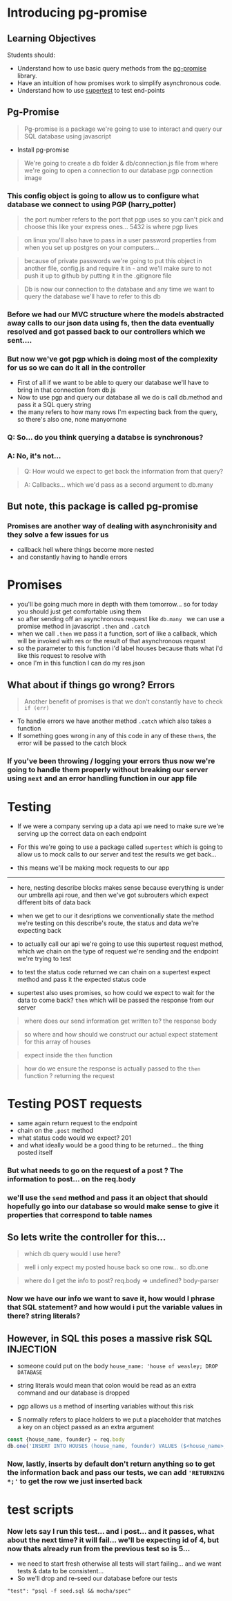 # Introducing pg-promise

## Learning Objectives

Students should:

- Understand how to use basic query methods from the [pg-promise](https://github.com/vitaly-t/pg-promise/wiki/Learn-by-Example) library.
- Have an intuition of how promises work to simplify asynchronous code.
- Understand how to use [supertest](https://www.npmjs.com/package/supertest) to test end-points

## Pg-Promise
> Pg-promise is a package we're going to use to interact and query our SQL database using javascript

- Install pg-promise

> We're going to create a db folder & db/connection.js file from where we're going to open a connection to our database
> pgp connection image

### This config object is going to allow us to configure what database we connect to using PGP (harry_potter)
> the port number refers to the port that pgp uses so you can't pick and choose this like your express ones... 5432 is where pgp lives

> on linux you'll also have to pass in a user password properties from when you set up postgres on your computers...

> because of private passwords we're going to put this object in another file, config.js and require it in - and we'll make sure to not push it up to github by putting it in the .gitignore file

> Db is now our connection to the database and any time we want to query the database we'll have to refer to this db

### Before we had our MVC structure where the models abstracted away calls to our json data using fs, then the data eventually resolved and got passed back to our controllers which we sent....
### But now we've got pgp which is doing most of the complexity for us so we can do it all in the controller

- First of all if we want to be able to query our database we'll have to bring in that connection from db.js
- Now to use pgp and query our database all we do is call db.method and pass it a SQL query string
- the many refers to how many rows I'm expecting back from the query, so there's also one, none manyornone

### Q: So... do you think querying a databse is synchronous?
### A: No, it's not...

> Q: How would we expect to get back the information from that query?

> A: Callbacks... which we'd pass as a second argument to db.many


## But note, this package is called pg-promise
### Promises are another way of dealing with asynchronisity and they solve a few issues for us
- callback hell where things become more nested
- and constantly having to handle errors

# Promises

- you'll be going much more in depth with them tomorrow... so for today you should just get comfortable using them
- so after sending off an asynchronous request like 
`db.many ` we can use a promise method in javascript `.then` and `.catch` 
- when we call `.then` we pass it a function, sort of like a callback, which will be invoked with res or the result of that asynchronous request 
- so the parameter to this function i'd label houses because thats what i'd like this request to resolve with
- once I'm in this function I can do my res.json

## What about if things go wrong? Errors

> Another benefit of promises is that we don't constantly have to check  `if (err)`
- To handle errors we have another method `.catch` which also takes a function
- If something goes wrong in any of this code in any of these `then`s, the error will be passed to the catch block

### If you've been throwing / logging your errors thus now we're going to handle them properly without breaking our server using `next` and an error handling function in our app file

# Testing

- If we were a company serving up a data api we need to make sure we're serving up the correct data on each endpoint

- For this we're going to use a package called `supertest` which is going to allow us to mock calls to our server and test the results we get back...

- this means we'll be making mock requests to our app
____

- here, nesting describe blocks makes sense because everything is under our umbrella api roue, and then we've got subrouters which expect different bits of data back

- when we get to our it desriptions we conventionally state the method we're testing on this describe's route, the status and data we're expecting back

- to actually call our api we're going to use this supertest request method, which we chain on the type of request we're sending and the endpoint we're trying to test

- to test the status code returned we can chain on a supertest expect method and pass it the expected status code

- supertest also uses promises, so how could we expect to wait for the data to come back? `then` which will be passed the response from our server

> where does our send information get written to? the response body

> so where and how should we construct our actual expect statement for this array of houses

> expect inside the `then` function

> how do we ensure the response is actually passed to the `then` function ? returning the request

# Testing POST requests

- same again return request to the endpoint
- chain on the `.post` method
- what status code would we expect? 201
- and what ideally would be a good thing to be returned... the thing posted itself

### But what needs to go on the request of a post ?  The information to post... on the req.body
### we'll use the `send` method and pass it an object that should hopefully go into our database so would make sense to give it properties that correspond to table names

## So lets write the controller for this...

> which db query would I use here?

> well i only expect my posted house back so one row... so db.one

> where do I get the info to post?  req.body => undefined? body-parser

### Now we have our info we want to save it, how would I phrase that SQL statement? and how would i put the variable values in there? string literals?

## However, in SQL this poses a massive risk **SQL INJECTION**
- someone could put on the body `house_name: 'house of weasley; DROP DATABASE`
- string literals would mean that colon would be read as an extra command and our database is dropped

- pgp allows us a method of inserting variables without this risk
- $ normally refers to place holders to we put a placeholder that matches a key on an object passed as an extra argument 

``` js
const {house_name, founder} = req.body
db.one('INSERT INTO HOUSES (house_name, founder) VALUES ($<house_name>, $<founder>)',req.body)
```

### Now, lastly, inserts by default don't return anything so to get the information back and pass our tests, we can add `'RETURNING *;'` to get the row we just inserted back

# test scripts

###  Now lets say I run this test... and i post... and it passes, what about the next time? it will fail... we'll be expecting id of 4, but now thats already run from the previous test so is 5...
- we need to start fresh otherwise all tests will start failing... and we want tests & data to be consistent...
- So we'll drop and re-seed our database before our tests

```"test": "psql -f seed.sql && mocha/spec"```